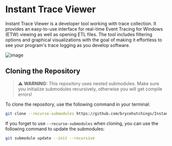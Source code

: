 ﻿# Instant Trace Viewer

Instant Trace Viewer is a developer tool working with trace collection. It provides an easy-to-use interface for real-time Event Tracing for Windows (ETW) viewing as well as opening ETL files. The tool includes filtering options and graphical visualizations with the goal of making it effortless to see your program's trace logging as you develop software.

![image](https://github.com/user-attachments/assets/129b203a-be43-4366-8dde-1eb98eebbbaa)



## Cloning the Repository

> ⚠️ **WARNING:** This repository uses nested submodules. Make sure you initialize submodules recursively, otherwise you will get compile errors!

To clone the repository, use the following command in your terminal:

```bash
git clone --recurse-submodules https://github.com/brycehutchings/InstantTraceViewer
```

If you forget to use `--recurse-submodules` when cloning, you can use the following command to update the submodules:

```bash
git submodule update --init --recursive
```
